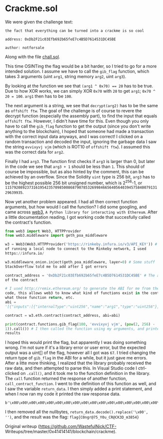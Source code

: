 # Crackme.sol  
We were given the challenge text:  
```  
the fact that everything can be turned into a crackme is so cool

address: 0xDb2F21c03Efb692b65feE7c4B5D7614531DC45BE

author: notforsale  
```

Along with the file [chall.sol](chall.sol).

This time OSINTing the flag would be a bit harder, so I tried to go for a more
intended solution. I assume we have to call the `gib_flag` function, which
takes 3 arguments (uint `arg1`, string memory `arg2`, uint `arg3`).

By looking at the function we see that `(arg1 ^ 0x70) == 20` has to be true.
Due to how XOR works, we can simply XOR `0x70` with `20` to get `arg1`; `0x70
^ 20 = 100`. `arg1` then has to be `100`.

The next argument is a string, we see that `decrypt(arg2)` has to be the same
as `offshift ftw`. The goal of the challenge is of course to revere the
decrypt function (especially the assembly part), to find the input that equals
`offshift ftw`. However, I didn't have time for this. Even though you only
have to call the `gib_flag` function to get the output (since you don't write
anything to the blockchain), I hoped that someone had made a transaction with
the correct input data anyways, and I was correct! I clicked on a random
transaction and decoded the input,  ignoring the garbage data I saw the string
`evvixyvj vjm` (which is ROT10 of `offshift ftw`). I assumed this was the
correct data for `arg2`.

Finally I had `arg3`. The function first checks if `arg3` is larger than 0,
but later in the code we see that `arg3 + 1` should be less than `1`. This
should of course be impossible, but as also hinted by the comment, this can be
achieved by an overflow. Since the Solidity `uint` type is 256 bit, `arg3` has
to be the highest possible 256 bit unsigned number, which is
2<sup>256</sup>-1, or
`115792089237316195423570985008687907853269984665640564039457584007913129639935`.

Now yet another problem appeared. I had all then correct function arguments,
but how would I call the function? I did some googling, and came across
[web3](https://pypi.org/project/web3/), `A Python library for interacting with
Ethereum`. After a little documentation reading, I got working code that
succesfully called the contract's function.

```py  
from web3 import Web3, HTTPProvider  
from web3.middleware import geth_poa_middleware

w3 = Web3(Web3.HTTPProvider('https://rinkeby.infura.io/v3/API_KEY')) # Instead
of running a local node to connect to the Rinkeby network, I used
https://infura.io/

w3.middleware_onion.inject(geth_poa_middleware, layer=0) # Some stuff
StackOverflow told me to add after I got errors

contract_address = '0xDb2F21c03Efb692b65feE7c4B5D7614531DC45BE' # The address
of the contract

# I used http://remix.ethereum.org/ to generate the ABI for me from the source
code, this allows web3 to know what kind of functions exist in the contract,
what those function return, etc.  
abi =
'[{"inputs":[{"internalType":"uint256","name":"arg1","type":"uint256"},{"internalType":"string","name":"arg2","type":"string"},{"internalType":"uint256","name":"arg3","type":"uint256"}],"name":"gib_flag","outputs":[{"internalType":"uint256","name":"","type":"uint256"}],"stateMutability":"view","type":"function"}]'

contract = w3.eth.contract(contract_address, abi=abi)

print(contract.functions.gib_flag(100, 'evvixyvj vjm', (pow(2, 256) -
1)).call()) # I then called the function using my arguments, and printed the
results  
```

I hoped this would print the flag, but apparently I was doing something wrong.
I'm not sure if it's a library error or user error, but the expected output
was a uint[] of the flag, however all I got was `67`. I tried changing the
return type of `gib_flag` in the ABI for a while, but it just gave me errors.
After a litte more thinking, I realized that the library probably received the
raw data, and then attempted to parse this. In Visual Studio code I ctrl-
clicked on `.call()`, and it took me to the function definition in the
library. The `call` function returned the response of another function,
`call_contract_function`. I went to the definition of this function as well,
and I saw the variable `return_data`. I then simply added a print statement,
and when I now ran my code it printed the raw response data.

```  
b'\x00\x00\x00\x00\x00\x00\x00\x00\x00\x00\x00\x00\x00\x00\x00\x00\x00\x00\x00\x00\x00\x00\x00\x00\x00\x00\x00\x00\x00\x00\x00C\x00\x00\x00\x00\x00\x00\x00\x00\x00\x00\x00\x00\x00\x00\x00\x00\x00\x00\x00\x00\x00\x00\x00\x00\x00\x00\x00\x00\x00\x00\x000\x00\x00\x00\x00\x00\x00\x00\x00\x00\x00\x00\x00\x00\x00\x00\x00\x00\x00\x00\x00\x00\x00\x00\x00\x00\x00\x00\x00\x00\x00\x00n\x00\x00\x00\x00\x00\x00\x00\x00\x00\x00\x00\x00\x00\x00\x00\x00\x00\x00\x00\x00\x00\x00\x00\x00\x00\x00\x00\x00\x00\x00\x00g\x00\x00\x00\x00\x00\x00\x00\x00\x00\x00\x00\x00\x00\x00\x00\x00\x00\x00\x00\x00\x00\x00\x00\x00\x00\x00\x00\x00\x00\x00\x00r\x00\x00\x00\x00\x00\x00\x00\x00\x00\x00\x00\x00\x00\x00\x00\x00\x00\x00\x00\x00\x00\x00\x00\x00\x00\x00\x00\x00\x00\x00\x00@\x00\x00\x00\x00\x00\x00\x00\x00\x00\x00\x00\x00\x00\x00\x00\x00\x00\x00\x00\x00\x00\x00\x00\x00\x00\x00\x00\x00\x00\x00\x007\x00\x00\x00\x00\x00\x00\x00\x00\x00\x00\x00\x00\x00\x00\x00\x00\x00\x00\x00\x00\x00\x00\x00\x00\x00\x00\x00\x00\x00\x00\x005\x00\x00\x00\x00\x00\x00\x00\x00\x00\x00\x00\x00\x00\x00\x00\x00\x00\x00\x00\x00\x00\x00\x00\x00\x00\x00\x00\x00\x00\x00\x00_\x00\x00\x00\x00\x00\x00\x00\x00\x00\x00\x00\x00\x00\x00\x00\x00\x00\x00\x00\x00\x00\x00\x00\x00\x00\x00\x00\x00\x00\x00\x00Y\x00\x00\x00\x00\x00\x00\x00\x00\x00\x00\x00\x00\x00\x00\x00\x00\x00\x00\x00\x00\x00\x00\x00\x00\x00\x00\x00\x00\x00\x00\x000\x00\x00\x00\x00\x00\x00\x00\x00\x00\x00\x00\x00\x00\x00\x00\x00\x00\x00\x00\x00\x00\x00\x00\x00\x00\x00\x00\x00\x00\x00\x00u\x00\x00\x00\x00\x00\x00\x00\x00\x00\x00\x00\x00\x00\x00\x00\x00\x00\x00\x00\x00\x00\x00\x00\x00\x00\x00\x00\x00\x00\x00\x00_\x00\x00\x00\x00\x00\x00\x00\x00\x00\x00\x00\x00\x00\x00\x00\x00\x00\x00\x00\x00\x00\x00\x00\x00\x00\x00\x00\x00\x00\x00\x00C\x00\x00\x00\x00\x00\x00\x00\x00\x00\x00\x00\x00\x00\x00\x00\x00\x00\x00\x00\x00\x00\x00\x00\x00\x00\x00\x00\x00\x00\x00\x00R\x00\x00\x00\x00\x00\x00\x00\x00\x00\x00\x00\x00\x00\x00\x00\x00\x00\x00\x00\x00\x00\x00\x00\x00\x00\x00\x00\x00\x00\x00\x00@\x00\x00\x00\x00\x00\x00\x00\x00\x00\x00\x00\x00\x00\x00\x00\x00\x00\x00\x00\x00\x00\x00\x00\x00\x00\x00\x00\x00\x00\x00\x00C\x00\x00\x00\x00\x00\x00\x00\x00\x00\x00\x00\x00\x00\x00\x00\x00\x00\x00\x00\x00\x00\x00\x00\x00\x00\x00\x00\x00\x00\x00\x00K\x00\x00\x00\x00\x00\x00\x00\x00\x00\x00\x00\x00\x00\x00\x00\x00\x00\x00\x00\x00\x00\x00\x00\x00\x00\x00\x00\x00\x00\x00\x003\x00\x00\x00\x00\x00\x00\x00\x00\x00\x00\x00\x00\x00\x00\x00\x00\x00\x00\x00\x00\x00\x00\x00\x00\x00\x00\x00\x00\x00\x00\x00D\x00\x00\x00\x00\x00\x00\x00\x00\x00\x00\x00\x00\x00\x00\x00\x00\x00\x00\x00\x00\x00\x00\x00\x00\x00\x00\x00\x00\x00\x00\x00_\x00\x00\x00\x00\x00\x00\x00\x00\x00\x00\x00\x00\x00\x00\x00\x00\x00\x00\x00\x00\x00\x00\x00\x00\x00\x00\x00\x00\x00\x00\x00m\x00\x00\x00\x00\x00\x00\x00\x00\x00\x00\x00\x00\x00\x00\x00\x00\x00\x00\x00\x00\x00\x00\x00\x00\x00\x00\x00\x00\x00\x00\x003\x00\x00\x00\x00\x00\x00\x00\x00\x00\x00\x00\x00\x00\x00\x00\x00\x00\x00\x00\x00\x00\x00\x00\x00\x00\x00\x00\x00\x00\x00\x008\x00\x00\x00\x00\x00\x00\x00\x00\x00\x00\x00\x00\x00\x00\x00\x00\x00\x00\x00\x00\x00\x00\x00\x00\x00\x00\x00\x00\x00\x00\x005\x00\x00\x00\x00\x00\x00\x00\x00\x00\x00\x00\x00\x00\x00\x00\x00\x00\x00\x00\x00\x00\x00\x00\x00\x00\x00\x00\x00\x00\x00\x004'  
```

I then removed all the nullbytes, `return_data.decode().replace('\x00', '')`,
and the result was the flag: `flag{C0ngr@75_Y0u_CR@CK3D_m3854}`

Original writeup (https://github.com/WastefulNick/CTF-
Writeups/tree/master/0x41414141/blockchain/crackme).